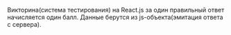 Викторина(система тестирования) на React.js за один правильный ответ начисляется один балл. 
Данные берутся из js-объекта(эмитация ответа с сервера). 

